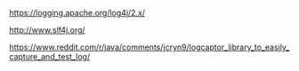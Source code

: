 https://logging.apache.org/log4j/2.x/

http://www.slf4j.org/

https://www.reddit.com/r/java/comments/jcryn9/logcaptor_library_to_easily_capture_and_test_log/